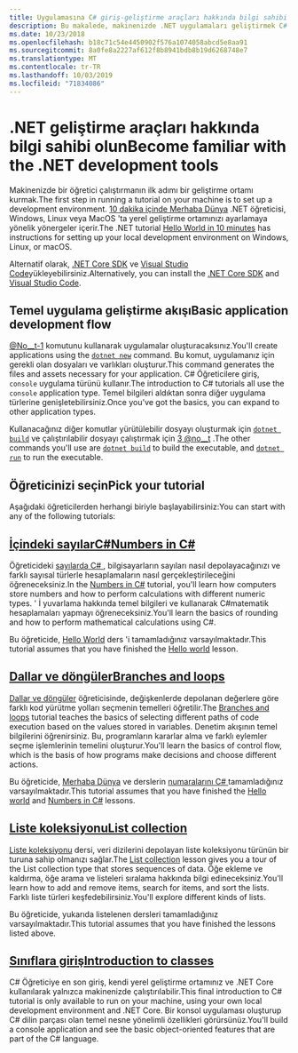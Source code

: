 ```yaml
---
title: Uygulamasına C# giriş-geliştirme araçları hakkında bilgi sahibi olma
description: Bu makalede, makinenizde .NET uygulamaları geliştirmek C# için kullanacağınız araçlara temel bir giriş sunulmaktadır.
ms.date: 10/23/2018
ms.openlocfilehash: b18c71c54e4450902f576a1074058abcd5e8aa91
ms.sourcegitcommit: 8a0fe8a2227af612f8b8941bdb8b19d6268748e7
ms.translationtype: MT
ms.contentlocale: tr-TR
ms.lasthandoff: 10/03/2019
ms.locfileid: "71834086"
---
```

# <a name="become-familiar-with-the-net-development-tools"></a><span data-ttu-id="64b84-103">.NET geliştirme araçları hakkında bilgi sahibi olun</span><span class="sxs-lookup"><span data-stu-id="64b84-103">Become familiar with the .NET development tools</span></span>

<span data-ttu-id="64b84-104">Makinenizde bir öğretici çalıştırmanın ilk adımı bir geliştirme ortamı kurmak.</span><span class="sxs-lookup"><span data-stu-id="64b84-104">The first step in running a tutorial on your machine is to set up a development environment.</span></span>
<span data-ttu-id="64b84-105">[10 dakika içinde Merhaba Dünya](https://dotnet.microsoft.com/learn/dotnet/hello-world-tutorial/intro) .NET öğreticisi, Windows, Linux veya MacOS 'ta yerel geliştirme ortamınızı ayarlamaya yönelik yönergeler içerir.</span><span class="sxs-lookup"><span data-stu-id="64b84-105">The .NET tutorial [Hello World in 10 minutes](https://dotnet.microsoft.com/learn/dotnet/hello-world-tutorial/intro) has instructions for setting up your local development environment on Windows, Linux, or macOS.</span></span>

<span data-ttu-id="64b84-106">Alternatif olarak, [.NET Core SDK](https://dotnet.microsoft.com/download) ve [Visual Studio Code](https://code.visualstudio.com/)yükleyebilirsiniz.</span><span class="sxs-lookup"><span data-stu-id="64b84-106">Alternatively, you can install the [.NET Core SDK](https://dotnet.microsoft.com/download) and [Visual Studio Code](https://code.visualstudio.com/).</span></span>

## <a name="basic-application-development-flow"></a><span data-ttu-id="64b84-107">Temel uygulama geliştirme akışı</span><span class="sxs-lookup"><span data-stu-id="64b84-107">Basic application development flow</span></span>

<span data-ttu-id="64b84-108">[@No__t-1](../../../core/tools/dotnet-new.md) komutunu kullanarak uygulamalar oluşturacaksınız.</span><span class="sxs-lookup"><span data-stu-id="64b84-108">You'll create applications using the [`dotnet new`](../../../core/tools/dotnet-new.md) command.</span></span> <span data-ttu-id="64b84-109">Bu komut, uygulamanız için gerekli olan dosyaları ve varlıkları oluşturur.</span><span class="sxs-lookup"><span data-stu-id="64b84-109">This command generates the files and assets necessary for your application.</span></span> <span data-ttu-id="64b84-110">C# Öğreticilere giriş, `console` uygulama türünü kullanır.</span><span class="sxs-lookup"><span data-stu-id="64b84-110">The introduction to C# tutorials all use the `console` application type.</span></span> <span data-ttu-id="64b84-111">Temel bilgileri aldıktan sonra diğer uygulama türlerine genişletebilirsiniz.</span><span class="sxs-lookup"><span data-stu-id="64b84-111">Once you've got the basics, you can expand to other application types.</span></span>

<span data-ttu-id="64b84-112">Kullanacağınız diğer komutlar yürütülebilir dosyayı oluşturmak için [`dotnet build`](../../../core/tools/dotnet-build.md) ve çalıştırılabilir dosyayı çalıştırmak için [3 @no__t](../../../core/tools/dotnet-run.md) .</span><span class="sxs-lookup"><span data-stu-id="64b84-112">The other commands you'll use are [`dotnet build`](../../../core/tools/dotnet-build.md) to build the executable, and [`dotnet run`](../../../core/tools/dotnet-run.md) to run the executable.</span></span>

## <a name="pick-your-tutorial"></a><span data-ttu-id="64b84-113">Öğreticinizi seçin</span><span class="sxs-lookup"><span data-stu-id="64b84-113">Pick your tutorial</span></span>

<span data-ttu-id="64b84-114">Aşağıdaki öğreticilerden herhangi biriyle başlayabilirsiniz:</span><span class="sxs-lookup"><span data-stu-id="64b84-114">You can start with any of the following tutorials:</span></span>

## <a name="numbers-in-cnumbers-in-csharp-localmd"></a>[<span data-ttu-id="64b84-115">İçindeki sayılarC#</span><span class="sxs-lookup"><span data-stu-id="64b84-115">Numbers in C#</span></span>](numbers-in-csharp-local.md)

<span data-ttu-id="64b84-116">Öğreticideki [sayılarda C# ](numbers-in-csharp-local.md) , bilgisayarların sayıları nasıl depolayacağınızı ve farklı sayısal türlerle hesaplamaların nasıl gerçekleştirileceğini öğreneceksiniz.</span><span class="sxs-lookup"><span data-stu-id="64b84-116">In the [Numbers in C#](numbers-in-csharp-local.md) tutorial, you'll learn how computers store numbers and how to perform calculations with different numeric types.</span></span> <span data-ttu-id="64b84-117">' İ yuvarlama hakkında temel bilgileri ve kullanarak C#matematik hesaplamaları yapmayı öğreneceksiniz.</span><span class="sxs-lookup"><span data-stu-id="64b84-117">You'll learn the basics of rounding and how to perform mathematical calculations using C#.</span></span>

<span data-ttu-id="64b84-118">Bu öğreticide, [Hello World](hello-world.yml) ders 'i tamamladığınız varsayılmaktadır.</span><span class="sxs-lookup"><span data-stu-id="64b84-118">This tutorial assumes that you have finished the [Hello world](hello-world.yml) lesson.</span></span>

## <a name="branches-and-loopsbranches-and-loops-localmd"></a>[<span data-ttu-id="64b84-119">Dallar ve döngüler</span><span class="sxs-lookup"><span data-stu-id="64b84-119">Branches and loops</span></span>](branches-and-loops-local.md)

<span data-ttu-id="64b84-120">[Dallar ve döngüler](branches-and-loops-local.md) öğreticisinde, değişkenlerde depolanan değerlere göre farklı kod yürütme yolları seçmenin temelleri öğretilir.</span><span class="sxs-lookup"><span data-stu-id="64b84-120">The [Branches and loops](branches-and-loops-local.md) tutorial teaches the basics of selecting different paths of code execution based on the values stored in variables.</span></span> <span data-ttu-id="64b84-121">Denetim akışının temel bilgilerini öğrenirsiniz. Bu, programların kararlar alma ve farklı eylemler seçme işlemlerinin temelini oluşturur.</span><span class="sxs-lookup"><span data-stu-id="64b84-121">You'll learn the basics of control flow, which is the basis of how programs make decisions and choose different actions.</span></span>

<span data-ttu-id="64b84-122">Bu öğreticide, [Merhaba Dünya](hello-world.yml) ve derslerin [numaralarını C# ](numbers-in-csharp-local.md) tamamladığınız varsayılmaktadır.</span><span class="sxs-lookup"><span data-stu-id="64b84-122">This tutorial assumes that you have finished the [Hello world](hello-world.yml) and [Numbers in C#](numbers-in-csharp-local.md) lessons.</span></span>

## <a name="list-collectionarrays-and-collectionsmd"></a>[<span data-ttu-id="64b84-123">Liste koleksiyonu</span><span class="sxs-lookup"><span data-stu-id="64b84-123">List collection</span></span>](arrays-and-collections.md)

<span data-ttu-id="64b84-124">[Liste koleksiyonu](arrays-and-collections.md) dersi, veri dizilerini depolayan liste koleksiyonu türünün bir turuna sahip olmanızı sağlar.</span><span class="sxs-lookup"><span data-stu-id="64b84-124">The [List collection](arrays-and-collections.md) lesson gives you a tour of the List collection type that stores sequences of data.</span></span> <span data-ttu-id="64b84-125">Öğe ekleme ve kaldırma, öğe arama ve listeleri sıralama hakkında bilgi edineceksiniz.</span><span class="sxs-lookup"><span data-stu-id="64b84-125">You'll learn how to add and remove items, search for items, and sort the lists.</span></span> <span data-ttu-id="64b84-126">Farklı liste türleri keşfedebilirsiniz.</span><span class="sxs-lookup"><span data-stu-id="64b84-126">You'll explore different kinds of lists.</span></span> 

<span data-ttu-id="64b84-127">Bu öğreticide, yukarıda listelenen dersleri tamamladığınız varsayılmaktadır.</span><span class="sxs-lookup"><span data-stu-id="64b84-127">This tutorial assumes that you have finished the lessons listed above.</span></span>

## <a name="introduction-to-classesintroduction-to-classesmd"></a>[<span data-ttu-id="64b84-128">Sınıflara giriş</span><span class="sxs-lookup"><span data-stu-id="64b84-128">Introduction to classes</span></span>](introduction-to-classes.md)

<span data-ttu-id="64b84-129">C# Öğreticiye en son giriş, kendi yerel geliştirme ortamınız ve .NET Core kullanılarak yalnızca makinenizde çalıştırılabilir.</span><span class="sxs-lookup"><span data-stu-id="64b84-129">This final introduction to C# tutorial is only available to run on your machine, using your own local development environment and .NET Core.</span></span>
<span data-ttu-id="64b84-130">Bir konsol uygulaması oluşturup C# dilin parçası olan temel nesne yönelimli özellikleri görürsünüz.</span><span class="sxs-lookup"><span data-stu-id="64b84-130">You'll build a console application and see the basic object-oriented features that are part of the C# language.</span></span>
